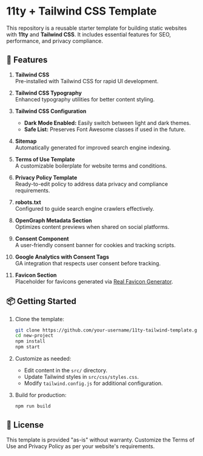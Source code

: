 # 11ty + Tailwind CSS Template

This repository is a reusable starter template for building static websites with **11ty** and **Tailwind CSS**. It includes essential features for SEO, performance, and privacy compliance.

## 🚀 Features

1. **Tailwind CSS**  
   Pre-installed with Tailwind CSS for rapid UI development.

2. **Tailwind CSS Typography**  
   Enhanced typography utilities for better content styling.

3. **Tailwind CSS Configuration**  
   - **Dark Mode Enabled:** Easily switch between light and dark themes.
   - **Safe List:** Preserves Font Awesome classes if used in the future.

4. **Sitemap**  
   Automatically generated for improved search engine indexing.

5. **Terms of Use Template**  
   A customizable boilerplate for website terms and conditions.

6. **Privacy Policy Template**  
   Ready-to-edit policy to address data privacy and compliance requirements.

7. **robots.txt**  
   Configured to guide search engine crawlers effectively.

8. **OpenGraph Metadata Section**  
   Optimizes content previews when shared on social platforms.

9. **Consent Component**  
   A user-friendly consent banner for cookies and tracking scripts.

10. **Google Analytics with Consent Tags**  
    GA integration that respects user consent before tracking.

11. **Favicon Section**  
    Placeholder for favicons generated via [Real Favicon Generator](https://realfavicongenerator.net/).

## 📦 Getting Started

1. Clone the template:
   ```bash
   git clone https://github.com/your-username/11ty-tailwind-template.git new-project
   cd new-project
   npm install
   npm start
   ```

2. Customize as needed:
   - Edit content in the `src/` directory.
   - Update Tailwind styles in `src/css/styles.css`.
   - Modify `tailwind.config.js` for additional configuration.

3. Build for production:
   ```bash
   npm run build
   ```

## 📄 License

This template is provided "as-is" without warranty. Customize the Terms of Use and Privacy Policy as per your website's requirements.

